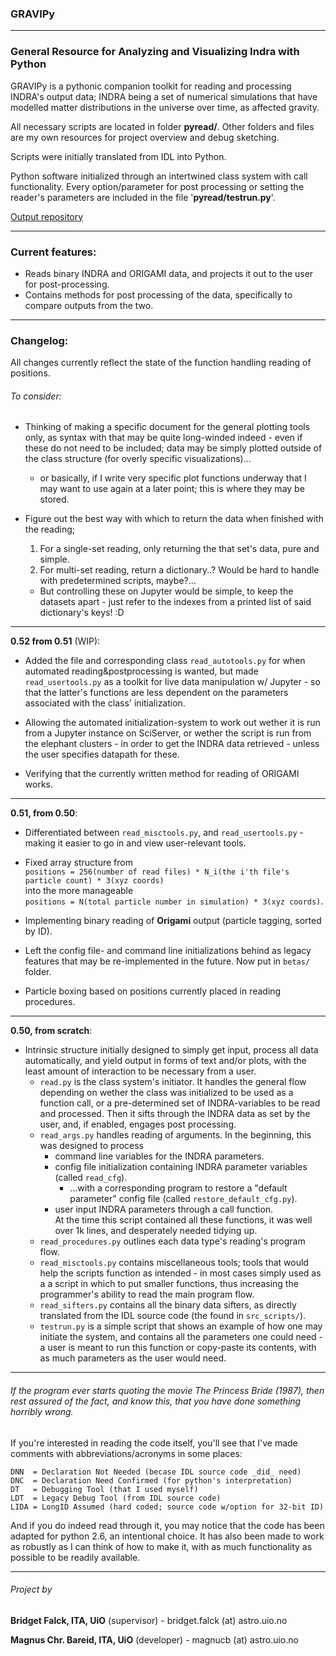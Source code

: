 ### **GRAVIPy**

---

### **G**eneral **R**esource for **A**nalyzing and **V**isualizing **I**ndra with **P**ython

GRAVIPy is a pythonic companion toolkit for reading and processing INDRA's output data; INDRA being a set of numerical simulations that have modelled matter distributions in the universe over time, as affected gravity.

All necessary scripts are located in folder **pyread/**.
Other folders and files are my own resources for project overview and debug
sketching.

Scripts were initially translated from IDL into Python.

Python software initialized through an intertwined class system with call 
functionality.
Every option/parameter for post processing or setting the reader's parameters are 
included in the file '**pyread/testrun.py**'.

[Output repository](https://github.uio.no/magnucb/output_gravipy)

---
### Current features:
* Reads binary INDRA and ORIGAMI data, and projects it out to the user for post-processing.
* Contains methods for post processing of the data, specifically to compare outputs from the two.

---
### Changelog:

  All changes currently reflect the state of the function handling reading of positions.

###### To consider:
* Thinking of making a specific document for the general plotting tools only, as syntax with that may be quite long-winded indeed - even if these do not need to be included; data may be simply plotted outside of the class structure (for overly specific visualizations)...
  * or basically, if I write very specific plot functions underway that I may want to use again at a later point; this is where they may be stored.

* Figure out the best way with which to return the data when finished with the reading;
  1. For a single-set reading, only returning the that set's data, pure and simple.
  2. For multi-set reading, return a dictionary..? Would be hard to handle with predetermined scripts, maybe?...  
    * But controlling these on Jupyter would be simple, to keep the datasets apart - just refer to the indexes from a printed list of said dictionary's keys! :D

------
**0.52 from 0.51** (WIP):
* Added the file and corresponding class `read_autotools.py` for when automated reading&postprocessing is wanted, but made `read_usertools.py` as a toolkit for live data manipulation w/ Jupyter - so that the latter's functions are less dependent on the parameters associated with the class' initialization.

* Allowing the automated initialization-system to work out wether it is run from a Jupyter instance on SciServer, or wether the script is run from the elephant clusters - in order to get the INDRA data retrieved - unless the user specifies datapath for these.

* Verifying that the currently written method for reading of ORIGAMI works.

------
**0.51, from 0.50**:
* Differentiated between `read_misctools.py`, and `read_usertools.py` - making it easier to go in and view user-relevant tools.
* Fixed array structure from   
  `positions = 256(number of read files) * N_i(the i'th file's particle count) * 3(xyz coords)`   
  into the more manageable   
  `positions = N(total particle number in simulation) * 3(xyz coords)`.

* Implementing binary reading of **Origami** output (particle tagging, sorted by ID).

* Left the config file- and command line initializations behind as legacy features that may be re-implemented in the future. Now put in `betas/` folder.

* Particle boxing based on positions currently placed in reading procedures.

------
**0.50, from scratch**:
* Intrinsic structure initially designed to simply get input, process all data automatically, and yield output in forms of text and/or plots, with the least amount of interaction to be necessary from a user.
  * `read.py` is the class system's initiator. It handles the general flow depending on wether the class was initialized to be used as a function call, or a pre-determined set of INDRA-variables to be read and processed. Then it sifts through the INDRA data as set by the user, and, if enabled, engages post processing.
  * `read_args.py` handles reading of arguments. In the beginning, this was designed to process
    * command line variables for the INDRA parameters.
    * config file initialization containing INDRA parameter variables (called `read_cfg`).
      * ...with a corresponding program to restore a "default parameter" config file (called `restore_default_cfg.py`).
    * user input INDRA parameters through a call function.  
    At the time this script contained all these functions, it was well over 1k lines, and desperately needed tidying up.
  * `read_procedures.py` outlines each data type's reading's program flow.
  * `read_misctools.py` contains miscellaneous tools; tools that would help the scripts function as intended - in most cases simply used as a a script in which to put smaller functions, thus increasing the programmer's ability to read the main program flow.
  * `read_sifters.py` contains all the binary data sifters, as directly translated from the IDL source code (the found in `src_scripts/`).
  * `testrun.py` is a simple script that shows an example of how one may initiate the system, and contains all the parameters one could need - a user is meant to run this function or copy-paste its contents, with as much parameters as the user would need.

---
###### If the program ever starts quoting the movie The Princess Bride (1987), then rest assured of the fact, and know this, that you have done something horribly wrong.

If you're interested in reading the code itself, you'll see that I've made
comments with abbreviations/acronyms in some places:
```
DNN  = Declaration Not Needed (becase IDL source code _did_ need)
DNC  = Declaration Need Confirmed (for python's interpretation)
DT   = Debugging Tool (that I used myself)
LDT  = Legacy Debug Tool (from IDL source code)
LIDA = LongID Assumed (hard coded; source code w/option for 32-bit ID)
```

And if you do indeed read through it, you may notice that the code has been
adapted for python 2.6, an intentional choice. It has also been made to work
as robustly as I can think of how to make it, with as much functionality as 
possible to be readily available.

------
###### Project by
**Bridget Falck, ITA, UiO**      (supervisor) - bridget.falck (at) astro.uio.no

**Magnus Chr. Bareid, ITA, UiO** (developer)  - magnucb (at) astro.uio.no